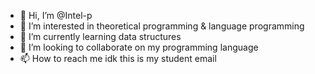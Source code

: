 - 👋 Hi, I’m @Intel-p
- 👀 I’m interested in theoretical programming & language programming
- 🌱 I’m currently learning data structures
- 💞️ I’m looking to collaborate on my programming language
- 📫 How to reach me idk this is my student email

<!---
Intel-p/Intel-p is a ✨ special ✨ repository because its `README.md` (this file) appears on your GitHub profile.
You can click the Preview link to take a look at your changes.
--->
